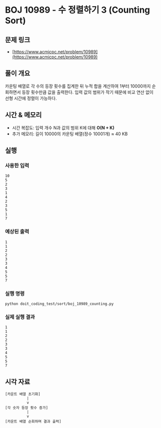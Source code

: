 # BOJ 10989 - 수 정렬하기 3 (Counting Sort)

## 문제 링크
- [https://www.acmicpc.net/problem/10989](https://www.acmicpc.net/problem/10989)

## 풀이 개요
카운팅 배열로 각 수의 등장 횟수를 집계한 뒤 누적 합을 계산하여 1부터 10000까지 순회하면서 등장 횟수만큼 값을 출력한다. 입력 값의 범위가 작기 때문에 비교 연산 없이 선형 시간에 정렬이 가능하다.

## 시간 & 메모리
- 시간 복잡도: 입력 개수 N과 값의 범위 K에 대해 **O(N + K)**
- 추가 메모리: 길이 10000의 카운팅 배열(정수 10001개) ≈ 40 KB

## 실행
### 사용한 입력
```
10
5
2
3
1
4
2
3
5
1
7
```

### 예상된 출력
```
1
1
2
2
3
3
4
5
5
7
```

### 실행 명령
```
python doit_coding_test/sort/boj_10989_counting.py
```

### 실제 실행 결과
```
1
1
2
2
3
3
4
5
5
7
```

## 시각 자료
```text
[카운트 배열 초기화]
          |
          v
[각 숫자 등장 횟수 증가]
          |
          v
[카운트 배열 순회하며 결과 출력]
```
